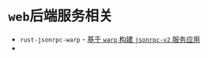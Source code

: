 # `web`后端服务相关

- `rust-jsonrpc-warp` - [基于 `warp` 构建 `jsonrpc-v2` 服务应用](./rust-jsonrpc-warp/README.md)
- 
